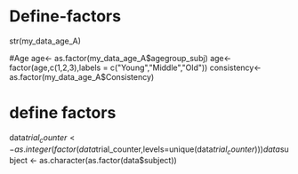 # Define-factors
str(my_data_age_A)

#Age
age<- as.factor(my_data_age_A$agegroup_subj)
age<- factor(age,c(1,2,3),labels = c("Young","Middle","Old"))
consistency<- as.factor(my_data_age_A$Consistency)

# define factors
data$trial_counter <- as.integer(factor(data$trial_counter,levels=unique(data$trial_counter))) 
data$subject <- as.character(as.factor(data$subject))
